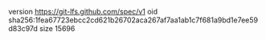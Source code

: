 version https://git-lfs.github.com/spec/v1
oid sha256:1fea67723ebcc2cd621b26702aca267af7aa1ab1c7f681a9bd1e7ee59d83c97d
size 15696

